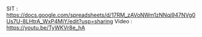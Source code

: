 SIT : https://docs.google.com/spreadsheets/d/17RM_zAVoNWm1zNNqj947NVg0Us7U-8LHtrA_WxP4MiY/edit?usp=sharing Video : https://youtu.be/TyWKVr8e_hA

